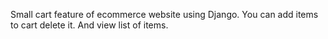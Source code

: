 Small cart feature of ecommerce website using Django.
You can add items to cart delete it. And view list of items.
